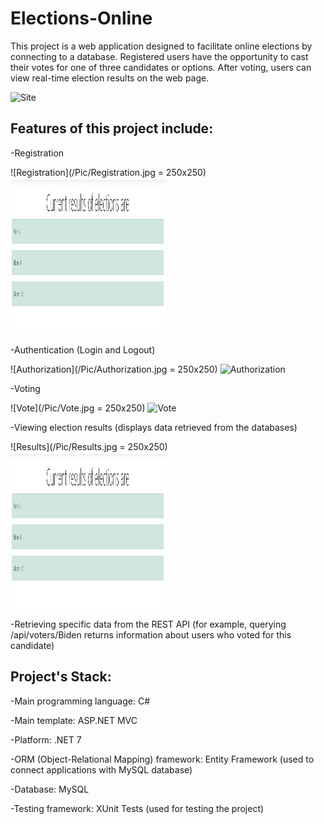 # Elections-Online

This project is a web application designed to facilitate online elections by connecting to a database. Registered users have the opportunity to cast their votes for one of three candidates or options. After voting, users can view real-time election results on the web page.

![Site](/Pic/Site.jpg)

## Features of this project include:

-Registration

![Registration](/Pic/Registration.jpg = 250x250) 
<img src="/Pic/Results.jpg" alt="Results" width="250" height="250"/>

-Authentication (Login and Logout)

![Authorization](/Pic/Authorization.jpg = 250x250) 
<img src="/Pic/Authorization.jpg" alt="Authorization" width="250" height="250"/>

-Voting

![Vote](/Pic/Vote.jpg = 250x250) 
<img src="/Pic/Vote.jpg" alt="Vote" width="250" height="250"/>

-Viewing election results (displays data retrieved from the databases)

![Results](/Pic/Results.jpg = 250x250) 
<img src="/Pic/Results.jpg" alt="Results" width="250" height="250"/>

-Retrieving specific data from the REST API (for example, querying /api/voters/Biden returns information about users who voted for this candidate)

## Project's Stack:

-Main programming language: C#

-Main template: ASP.NET MVC

-Platform: .NET 7

-ORM (Object-Relational Mapping) framework: Entity Framework (used to connect applications with MySQL database)

-Database: MySQL

-Testing framework: XUnit Tests (used for testing the project)